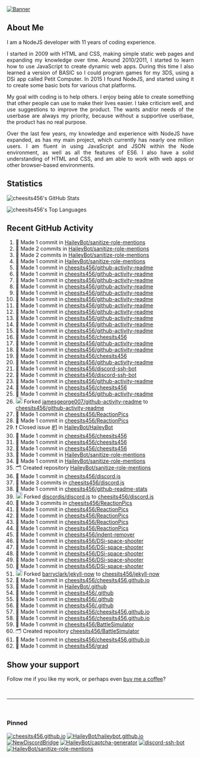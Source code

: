 [![Banner][banner-img]][banner-link]

## About Me

<p align="justify">I am a NodeJS developer with 11 years of coding experience.</p>

<p align="justify">I started in 2009 with HTML and CSS, making simple static web pages and expanding my knowledge over time. Around 2010/2011, I started to learn how to use JavaScript to create dynamic web apps. During this time I also learned a version of BASIC so I could program games for my 3DS, using a DSi app called Petit Computer. In 2015 I found NodeJS, and started using it to create some basic bots for various chat platforms.</p>

<p align="justify">My goal with coding is to help others. I enjoy being able to create something that other people can use to make their lives easier. I take criticism well, and use suggestions to improve the product. The wants and/or needs of the userbase are always my priority, because without a supportive userbase, the product has no real purpose.</p>

<p align="justify">Over the last few years, my knowledge and experience with NodeJS have expanded, as has my main project, which currently has nearly one million users. I am fluent in using JavaScript and JSON within the Node environment, as well as all the features of ES6. I also have a solid understanding of HTML and CSS, and am able to work with web apps or other browser-based environments.</p>

## Statistics

![cheesits456's GitHub Stats][github-stats-img]

![cheesits456's Top Languages][github-langs-img]

## Recent GitHub Activity

<!--START_SECTION:activity-->
1. 📝 Made 1 commit in [HaileyBot/sanitize-role-mentions](https://github.com/HaileyBot/sanitize-role-mentions)
2. 📝 Made 2 commits in [HaileyBot/sanitize-role-mentions](https://github.com/HaileyBot/sanitize-role-mentions)
3. 📝 Made 2 commits in [HaileyBot/sanitize-role-mentions](https://github.com/HaileyBot/sanitize-role-mentions)
4. 📝 Made 1 commit in [HaileyBot/sanitize-role-mentions](https://github.com/HaileyBot/sanitize-role-mentions)
5. 📝 Made 1 commit in [cheesits456/github-activity-readme](https://github.com/cheesits456/github-activity-readme)
6. 📝 Made 1 commit in [cheesits456/github-activity-readme](https://github.com/cheesits456/github-activity-readme)
7. 📝 Made 1 commit in [cheesits456/github-activity-readme](https://github.com/cheesits456/github-activity-readme)
8. 📝 Made 1 commit in [cheesits456/github-activity-readme](https://github.com/cheesits456/github-activity-readme)
9. 📝 Made 1 commit in [cheesits456/github-activity-readme](https://github.com/cheesits456/github-activity-readme)
10. 📝 Made 1 commit in [cheesits456/github-activity-readme](https://github.com/cheesits456/github-activity-readme)
11. 📝 Made 1 commit in [cheesits456/github-activity-readme](https://github.com/cheesits456/github-activity-readme)
12. 📝 Made 1 commit in [cheesits456/github-activity-readme](https://github.com/cheesits456/github-activity-readme)
13. 📝 Made 1 commit in [cheesits456/github-activity-readme](https://github.com/cheesits456/github-activity-readme)
14. 📝 Made 1 commit in [cheesits456/github-activity-readme](https://github.com/cheesits456/github-activity-readme)
15. 📝 Made 1 commit in [cheesits456/github-activity-readme](https://github.com/cheesits456/github-activity-readme)
16. 📝 Made 1 commit in [cheesits456/cheesits456](https://github.com/cheesits456/cheesits456)
17. 📝 Made 1 commit in [cheesits456/github-activity-readme](https://github.com/cheesits456/github-activity-readme)
18. 📝 Made 1 commit in [cheesits456/github-activity-readme](https://github.com/cheesits456/github-activity-readme)
19. 📝 Made 1 commit in [cheesits456/cheesits456](https://github.com/cheesits456/cheesits456)
20. 📝 Made 1 commit in [cheesits456/github-activity-readme](https://github.com/cheesits456/github-activity-readme)
21. 📝 Made 1 commit in [cheesits456/discord-ssh-bot](https://github.com/cheesits456/discord-ssh-bot)
22. 📝 Made 1 commit in [cheesits456/discord-ssh-bot](https://github.com/cheesits456/discord-ssh-bot)
23. 📝 Made 1 commit in [cheesits456/github-activity-readme](https://github.com/cheesits456/github-activity-readme)
24. 📝 Made 1 commit in [cheesits456/cheesits456](https://github.com/cheesits456/cheesits456)
25. 📝 Made 1 commit in [cheesits456/github-activity-readme](https://github.com/cheesits456/github-activity-readme)
26. <img alt="🍴" src="https://github.com/cheesits456/github-activity-readme/raw/master/icons/fork.svg" height="18"> Forked [jamesgeorge007/github-activity-readme](https://github.com/jamesgeorge007/github-activity-readme) to [cheesits456/github-activity-readme](https://github.com/cheesits456/github-activity-readme)
27. 📝 Made 1 commit in [cheesits456/ReactionPics](https://github.com/cheesits456/ReactionPics)
28. 📝 Made 1 commit in [cheesits456/ReactionPics](https://github.com/cheesits456/ReactionPics)
29. ❗️ Closed issue [#1](https://github.com//HaileyBot/HaileyBot/issues/1) in [HaileyBot/HaileyBot](https://github.com/HaileyBot/HaileyBot)
30. 📝 Made 1 commit in [cheesits456/cheesits456](https://github.com/cheesits456/cheesits456)
31. 📝 Made 1 commit in [cheesits456/cheesits456](https://github.com/cheesits456/cheesits456)
32. 📝 Made 1 commit in [cheesits456/cheesits456](https://github.com/cheesits456/cheesits456)
33. 📝 Made 1 commit in [HaileyBot/sanitize-role-mentions](https://github.com/HaileyBot/sanitize-role-mentions)
34. 📝 Made 1 commit in [HaileyBot/sanitize-role-mentions](https://github.com/HaileyBot/sanitize-role-mentions)
35. 🗂 Created repository [HaileyBot/sanitize-role-mentions](https://github.com/HaileyBot/sanitize-role-mentions)
36. 📝 Made 1 commit in [cheesits456/discord.js](https://github.com/cheesits456/discord.js)
37. 📝 Made 3 commits in [cheesits456/discord.js](https://github.com/cheesits456/discord.js)
38. 📝 Made 1 commit in [cheesits456/github-readme-stats](https://github.com/cheesits456/github-readme-stats)
39. <img alt="🍴" src="https://github.com/cheesits456/github-activity-readme/raw/master/icons/fork.svg" height="18"> Forked [discordjs/discord.js](https://github.com/discordjs/discord.js) to [cheesits456/discord.js](https://github.com/cheesits456/discord.js)
40. 📝 Made 3 commits in [cheesits456/ReactionPics](https://github.com/cheesits456/ReactionPics)
41. 📝 Made 1 commit in [cheesits456/ReactionPics](https://github.com/cheesits456/ReactionPics)
42. 📝 Made 1 commit in [cheesits456/ReactionPics](https://github.com/cheesits456/ReactionPics)
43. 📝 Made 1 commit in [cheesits456/ReactionPics](https://github.com/cheesits456/ReactionPics)
44. 📝 Made 1 commit in [cheesits456/ReactionPics](https://github.com/cheesits456/ReactionPics)
45. 📝 Made 1 commit in [cheesits456/indent-remover](https://github.com/cheesits456/indent-remover)
46. 📝 Made 1 commit in [cheesits456/DSi-space-shooter](https://github.com/cheesits456/DSi-space-shooter)
47. 📝 Made 1 commit in [cheesits456/DSi-space-shooter](https://github.com/cheesits456/DSi-space-shooter)
48. 📝 Made 1 commit in [cheesits456/DSi-space-shooter](https://github.com/cheesits456/DSi-space-shooter)
49. 📝 Made 1 commit in [cheesits456/DSi-space-shooter](https://github.com/cheesits456/DSi-space-shooter)
50. 📝 Made 1 commit in [cheesits456/DSi-space-shooter](https://github.com/cheesits456/DSi-space-shooter)
51. <img alt="🍴" src="https://github.com/cheesits456/github-activity-readme/raw/master/icons/fork.svg" height="18"> Forked [barryclark/jekyll-now](https://github.com/barryclark/jekyll-now) to [cheesits456/jekyll-now](https://github.com/cheesits456/jekyll-now)
52. 📝 Made 1 commit in [cheesits456/cheesits456.github.io](https://github.com/cheesits456/cheesits456.github.io)
53. 📝 Made 1 commit in [HaileyBot/.github](https://github.com/HaileyBot/.github)
54. 📝 Made 1 commit in [cheesits456/.github](https://github.com/cheesits456/.github)
55. 📝 Made 1 commit in [cheesits456/.github](https://github.com/cheesits456/.github)
56. 📝 Made 1 commit in [cheesits456/.github](https://github.com/cheesits456/.github)
57. 📝 Made 1 commit in [cheesits456/cheesits456.github.io](https://github.com/cheesits456/cheesits456.github.io)
58. 📝 Made 1 commit in [cheesits456/cheesits456.github.io](https://github.com/cheesits456/cheesits456.github.io)
59. 📝 Made 1 commit in [cheesits456/BattleSimulator](https://github.com/cheesits456/BattleSimulator)
60. 🗂 Created repository [cheesits456/BattleSimulator](https://github.com/cheesits456/BattleSimulator)
61. 📝 Made 1 commit in [cheesits456/cheesits456.github.io](https://github.com/cheesits456/cheesits456.github.io)
62. 📝 Made 1 commit in [cheesits456/grad](https://github.com/cheesits456/grad)
<!--END_SECTION:activity-->

## Show your support

Follow me if you like my work, or perhaps even [buy me a coffee][donate]?

<br><hr><br>

### Pinned

[![cheesits456.github.io][pin1-img]][pin1-link]
[![HaileyBot/haileybot.github.io][pin2-img]][pin2-link]
[![NewDiscordBridge][pin3-img]][pin3-link]
[![HaileyBot/captcha-generator][pin4-img]][pin4-link]
[![discord-ssh-bot][pin5-img]][pin5-link]
[![HaileyBot/sanitize-role-mentions][pin6-img]][pin6-link]



<!-- Link anchors -->
[banner-img]: https://raw.githubusercontent.com/cheesits456/cheesits456/master/personal-banner.gif
[banner-link]: https://social.cheesits456.dev

[donate]: https://donate.haileybot.com

[website-img]: https://img.shields.io/badge/-Website-e722e7?style=for-the-badge
[website-link]: https://cheesits456.dev
[discord-img]: https://img.shields.io/badge/-Discord-e722e7?style=for-the-badge
[discord-link]: https://discord.gg/7QH4YeD
[email-img]: https://img.shields.io/badge/-E--Mail-e722e7?style=for-the-badge
[email-link]: mailto:quin@cheesits456.dev

[github-stats-img]: https://cheesits456-readme-stats.vercel.app/api?username=cheesits456&count_private=true&show_icons=true&include_all_commits=true
[github-langs-img]: https://cheesits456-readme-stats.vercel.app/api/top-langs?username=cheesits456&layout=compact&hide=smarty

[pin1-img]: https://cheesits456-readme-stats.vercel.app/api/pin/?username=cheesits456&repo=cheesits456.github.io
[pin1-link]: https://github.com/cheesits456/cheesits456.github.io
[pin2-img]: https://cheesits456-readme-stats.vercel.app/api/pin/?username=HaileyBot&repo=haileybot.github.io&show_owner=true
[pin2-link]: https://github.com/HaileyBot/haileybot.github.io
[pin3-img]: https://cheesits456-readme-stats.vercel.app/api/pin/?username=cheesits456&repo=NewDiscordBridge
[pin3-link]: https://github.com/cheesits456/NewDiscordBridge
[pin4-img]: https://cheesits456-readme-stats.vercel.app/api/pin/?username=HaileyBot&repo=captcha-generator&show_owner=true
[pin4-link]: https://github.com/HaileyBot/captcha-generator
[pin5-img]: https://cheesits456-readme-stats.vercel.app/api/pin/?username=cheesits456&repo=discord-ssh-bot
[pin5-link]: https://github.com/cheesits456/discord-ssh-bot
[pin6-img]: https://cheesits456-readme-stats.vercel.app/api/pin/?username=HaileyBot&repo=sanitize-role-mentions&show_owner=true
[pin6-link]: https://github.com/HaileyBot/sanitize-role-mentions
